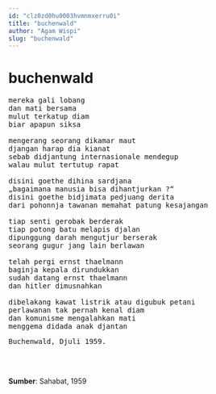 ```yaml
---
id: "clz0zd0hu0003hvmnmxerru0i"
title: "buchenwald"
author: "Agam Wispi"
slug: "buchenwald"
---
```


# buchenwald

<pre>
mereka gali lobang
dan mati bersama
mulut terkatup diam
biar apapun siksa

mengerang seorang dikamar maut
djangan harap dia kianat
sebab didjantung internasionale mendegup
walau mulut tertutup rapat

disini goethe dihina sardjana
„bagaimana manusia bisa dihantjurkan ?“
disini goethe bidjimata pedjuang derita
dari pohonnja tawanan memahat patung kesajangan

tiap senti gerobak berderak
tiap potong batu melapis djalan
dipunggung darah mengutjur berserak
seorang gugur jang lain berlawan

telah pergi ernst thaelmann
baginja kepala dirundukkan
sudah datang ernst thaelmann
dan hitler dimusnahkan

dibelakang kawat listrik atau digubuk petani
perlawanan tak pernah kenal diam
dan komunisme mengalahkan mati
menggema didada anak djantan
</pre>
<pre>
Buchenwald, Djuli 1959.
</pre>
<br/><br/>

**Sumber**: Sahabat, 1959

